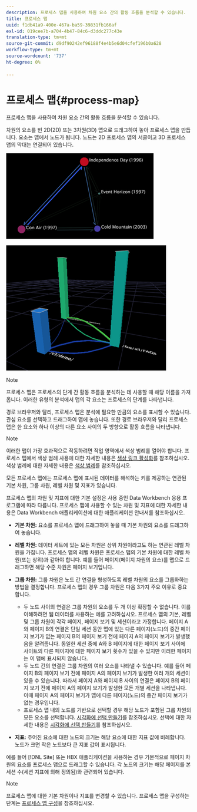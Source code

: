 ```yaml
---
description: 프로세스 맵을 사용하여 차원 요소 간의 활동 흐름을 분석할 수 있습니다.
title: 프로세스 맵
uuid: f1db41a9-400e-467a-ba59-39831fb166af
exl-id: 019cee7b-a704-4b47-84c6-d3ddc277c43e
translation-type: tm+mt
source-git-commit: d9df90242ef96188f4e4b5e6d04cfef196b0a628
workflow-type: tm+mt
source-wordcount: '737'
ht-degree: 0%

---
```


# 프로세스 맵{#process-map}

프로세스 맵을 사용하여 차원 요소 간의 활동 흐름을 분석할 수 있습니다.

차원의 요소를 빈 2D(2D) 또는 3차원(3D) 맵으로 드래그하여 놓아 프로세스 맵을 만듭니다. 요소는 맵에서 노드가 됩니다. 노드는 2D 프로세스 맵의 서클이고 3D 프로세스 맵의 막대는 연결되어 있습니다.

![](assets/vis_2DProcessMap.png)

![](assets/vis_3DProcessMap.png)

>[!NOTE]
>
>프로세스 맵은 프로세스의 단계 간 활동 흐름을 분석하는 데 사용할 때 해당 이름을 가져옵니다. 이러한 유형의 분석에서 맵의 각 요소는 프로세스의 단계를 나타냅니다.

경로 브라우저와 달리, 프로세스 맵은 분석에 필요한 만큼의 요소를 표시할 수 있습니다. 관심 요소를 선택하고 드래그하여 맵에 놓습니다. 또한 경로 브라우저와 달리 프로세스 맵은 한 요소와 하나 이상의 다른 요소 사이의 두 방향으로 활동 흐름을 나타냅니다.

>[!NOTE]
>
>이러한 맵이 가장 효과적으로 작동하려면 작업 영역에서 색상 범례를 열어야 합니다. 프로세스 맵에서 색상 범례 사용에 대한 자세한 내용은 [색상 링크 활성화](../../../../home/c-get-started/c-analysis-vis/c-proc-maps/c-act-color-lnks.md#concept-2c9b9f67f2bd4cd7a5431fa21c094edc)를 참조하십시오. 색상 범례에 대한 자세한 내용은 [색상 범례](../../../../home/c-get-started/c-analysis-vis/c-legends/c-color-leg.md#concept-f84d51dc0d6547f981d0642fc2d01358)를 참조하십시오.

모든 프로세스 맵에는 프로세스 맵에 표시된 데이터를 해석하는 키를 제공하는 연관된 기본 차원, 그룹 차원, 레벨 차원 및 지표가 있습니다.

프로세스 맵의 차원 및 지표에 대한 기본 설정은 사용 중인 Data Workbench 응용 프로그램에 따라 다릅니다. 프로세스 맵에 사용할 수 있는 차원 및 지표에 대한 자세한 내용은 Data Workbench 애플리케이션에 대한 애플리케이션 안내서를 참조하십시오.

* **기본 차원:** 요소를 프로세스 맵에 드래그하여 놓을 때 기본 차원의 요소를 드래그하여 놓습니다.
* **레벨 차원:** 데이터 세트에 있는 모든 차원은 상위 차원이라고도 하는 연관된 레벨 차원을 가집니다. 프로세스 맵의 레벨 차원은 프로세스 맵의 기본 차원에 대한 레벨 차원(또는 상위)과 같아야 합니다. 예를 들어 페이지(페이지 차원의 요소)를 맵으로 드래그하면 해당 수준 차원은 페이지 보기입니다.
* **그룹 차원:** 그룹 차원은 노드 간 연결을 형성하도록 레벨 차원의 요소를 그룹화하는 방법을 결정합니다. 프로세스 맵의 경우 그룹 차원은 다음 3가지 주요 이유로 중요합니다.

   * 두 노드 사이의 연결은 그룹 차원의 요소를 두 개 이상 확장할 수 없습니다. 이를 이해하려면 웹 데이터를 사용하는 예를 고려하십시오. 프로세스 맵의 기본, 레벨 및 그룹 차원이 각각 페이지, 페이지 보기 및 세션이라고 가정합니다. 페이지 A와 페이지 B의 연결은 단일 세션 동안 맵에 있는 다른 페이지(노드)의 중간 페이지 보기가 없는 페이지 B의 페이지 보기 전에 페이지 A의 페이지 보기가 발생했음을 알려줍니다. 동일한 세션 중에 A와 B 페이지에 대한 페이지 보기 사이에 사이트의 다른 페이지에 대한 페이지 보기 횟수가 있을 수 있지만 이러한 페이지는 이 맵에 표시되지 않습니다.
   * 두 노드 간의 연결은 그룹 차원의 여러 요소를 나타낼 수 있습니다. 예를 들어 페이지 B의 페이지 보기 전에 페이지 A의 페이지 보기가 발생한 여러 개의 세션이 있을 수 있습니다. 따라서 페이지 A와 페이지 B 사이의 연결은 페이지 B의 페이지 보기 전에 페이지 A의 페이지 보기가 발생한 모든 개별 세션을 나타냅니다. 이때 페이지 A의 페이지 보기가 맵에 다른 페이지(노드)의 중간 페이지 보기가 없는 경우입니다.
   * 프로세스 맵 내의 노드를 기반으로 선택할 경우 해당 노드가 포함된 그룹 차원의 모든 요소를 선택합니다. [시각화에 선택 만들기](../../../../home/c-get-started/c-vis/c-sel-vis/c-sel-vis.md#concept-012870ec22c7476e9afbf3b8b2515746)를 참조하십시오. 선택에 대한 자세한 내용은 [시각화에 선택 만들기](../../../../home/c-get-started/c-vis/c-sel-vis/c-sel-vis.md#concept-012870ec22c7476e9afbf3b8b2515746)를 참조하십시오.

* **지표:** 주어진 요소에 대한 노드의 크기는 해당 요소에 대한 지표 값에 비례합니다. 노드가 크면 작은 노드보다 큰 지표 값이 표시됩니다.

예를 들어 [!DNL Site] 또는 HBX 애플리케이션을 사용하는 경우 기본적으로 페이지 차원의 요소를 프로세스 맵으로 드래그할 수 있습니다. 각 노드의 크기는 해당 페이지를 본 세션 수(세션 지표에 의해 정의됨)와 관련되어 있습니다.

>[!NOTE]
>
>프로세스 맵에 대한 기본 차원이나 지표를 변경할 수 있습니다. 프로세스 맵을 구성하는 단계는 [프로세스 맵 구성](../../../../home/c-get-started/c-intf-anlys-ftrs/t-config-proc-maps.md#task-4a95730b18a14bc790a77c013832b2d6)을 참조하십시오.
